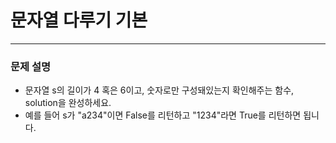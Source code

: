 # 문자열 다루기 기본
***

### 문제 설명

- 문자열 s의 길이가 4 혹은 6이고, 숫자로만 구성돼있는지 확인해주는 함수, solution을 완성하세요. 
- 예를 들어 s가 "a234"이면 False를 리턴하고 "1234"라면 True를 리턴하면 됩니다.